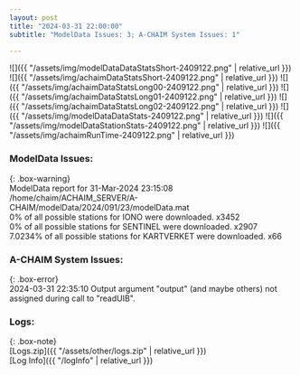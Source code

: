 ```yaml
---
layout: post
title: "2024-03-31 22:00:00"
subtitle: "ModelData Issues: 3; A-CHAIM System Issues: 1"

---
```


![]({{ "/assets/img/modelDataDataStatsShort-2409122.png" | relative_url }})
![]({{ "/assets/img/achaimDataStatsShort-2409122.png" | relative_url }})
![]({{ "/assets/img/achaimDataStatsLong00-2409122.png" | relative_url }})
![]({{ "/assets/img/achaimDataStatsLong01-2409122.png" | relative_url }})
![]({{ "/assets/img/achaimDataStatsLong02-2409122.png" | relative_url }})
![]({{ "/assets/img/modelDataDataStats-2409122.png" | relative_url }})
![]({{ "/assets/img/modelDataStationStats-2409122.png" | relative_url }})
![]({{ "/assets/img/achaimRunTime-2409122.png" | relative_url }})


### ModelData Issues:  
  
{: .box-warning}  
 ModelData report for 31-Mar-2024 23:15:08   
 /home/chaim/ACHAIM_SERVER/A-CHAIM/modelData/2024/091/23/modelData.mat   
 0% of all possible stations for IONO were downloaded. x3452   
 0% of all possible stations for SENTINEL were downloaded. x2907   
 7.0234% of all possible stations for KARTVERKET were downloaded. x66   
  
### A-CHAIM System Issues:  
  
{: .box-error}  
2024-03-31 22:35:10 Output argument "output" (and maybe others) not assigned during call to "readUIB".  

### Logs:  
  
{: .box-note}  
[Logs.zip]({{ "/assets/other/logs.zip" | relative_url }})  
[Log Info]({{ "/logInfo" | relative_url }})  
